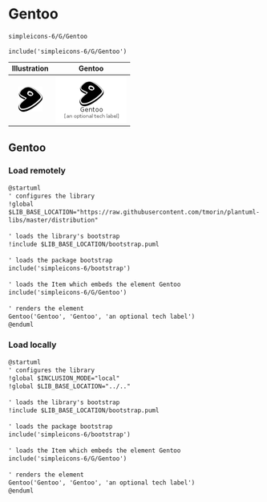 # Gentoo


```text
simpleicons-6/G/Gentoo
```

```text
include('simpleicons-6/G/Gentoo')
```



| Illustration | Gentoo |
| :---: | :---: |
| ![illustration for Illustration](../../simpleicons-6/G/Gentoo.png) | ![illustration for Gentoo](../../simpleicons-6/G/Gentoo.Local.png) |




## Gentoo

### Load remotely
```plantuml
@startuml
' configures the library
!global $LIB_BASE_LOCATION="https://raw.githubusercontent.com/tmorin/plantuml-libs/master/distribution"

' loads the library's bootstrap
!include $LIB_BASE_LOCATION/bootstrap.puml

' loads the package bootstrap
include('simpleicons-6/bootstrap')

' loads the Item which embeds the element Gentoo
include('simpleicons-6/G/Gentoo')

' renders the element
Gentoo('Gentoo', 'Gentoo', 'an optional tech label')
@enduml
```

### Load locally
```plantuml
@startuml
' configures the library
!global $INCLUSION_MODE="local"
!global $LIB_BASE_LOCATION="../.."

' loads the library's bootstrap
!include $LIB_BASE_LOCATION/bootstrap.puml

' loads the package bootstrap
include('simpleicons-6/bootstrap')

' loads the Item which embeds the element Gentoo
include('simpleicons-6/G/Gentoo')

' renders the element
Gentoo('Gentoo', 'Gentoo', 'an optional tech label')
@enduml
```

